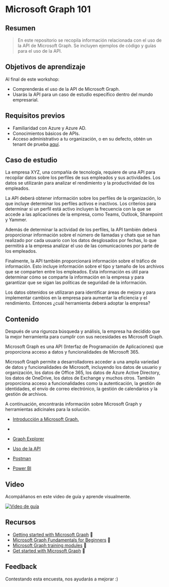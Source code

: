 # Microsoft Graph 101

## Resumen
> En este repositorio se recopila información relacionada con el uso de la API de Microsoft Graph. Se incluyen ejemplos de código y guías para el uso de la API.

## Objetivos de aprendizaje

Al final de este workshop:
- Comprenderás el uso de la API de Microsoft Graph.
- Usarás la API para un caso de estudio específico dentro del mundo empresarial.

## Requisitos previos   
- Familiaridad con Azure y Azure AD.
- Conocimientos básicos de APIs.
- Acceso administrativo a tu organización, o en su defecto, obtén un tenant de prueba [aquí](https://cdx.transform.microsoft.com/).

## Caso de estudio
La empresa XYZ, una compañía de tecnología, requiere de una API para recopilar datos sobre los perfiles de sus empleados y sus actividades. Los datos se utilizarán para analizar el rendimiento y la productividad de los empleados.

La API deberá obtener información sobre los perfiles de la organización, lo que incluye determinar los perfiles activos e inactivos. Los criterios para determinar si un perfil está activo incluyen la frecuencia con la que se accede a las aplicaciones de la empresa, como Teams, Outlook, Sharepoint y Yammer.

Además de determinar la actividad de los perfiles, la API también deberá proporcionar información sobre el número de llamadas y chats que se han realizado por cada usuario con los datos desglosados por fechas, lo que permitirá a la empresa analizar el uso de las comunicaciones por parte de los empleados.

Finalmente, la API también proporcionará información sobre el tráfico de información. Esto incluye información sobre el tipo y tamaño de los archivos que se comparten entre los empleados. Esta información es útil para determinar cómo se comparte la información en la empresa y para garantizar que se sigan las políticas de seguridad de la información.

Los datos obtenidos se utilizaran para identificar áreas de mejora y para implementar cambios en la empresa para aumentar la eficiencia y el rendimiento. Entonces ¿cuál herramienta deberá adoptar la empresa?

## Contenido

Después de una  riguroza búsqueda y análisis, la empresa ha decidido que la mejor herramienta para cumplir con sus necesidades es Microsoft Graph. 

Microsoft Graph es una API (Interfaz de Programación de Aplicaciones) que proporciona acceso a datos y funcionalidades de Microsoft 365. 

Microsoft Graph permite a desarrolladores acceder a una amplia variedad de datos y funcionalidades de Microsoft, incluyendo los datos de usuario y organización, los datos de Office 365, los datos de Azure Active Directory, los datos de OneDrive, los datos de Exchange y muchos otros. También proporciona acceso a funcionalidades como la autenticación, la gestión de identidades, el envío de correo electrónico, la gestión de calendarios y la gestión de archivos.

A continuación, encontrarás información sobre Microsoft Graph y herramientas adicinales para la solución. 

- [Introducción a Microsoft Graph.](content/graph-explorer.md)
- 
- [Graph Explorer](content/graph-explorer.md)
- [Uso de la API](content/API.md)

- [Postman]()

- [Power BI]()

## Video
Acompáñanos en este video de guía y aprende visualmente.

[![Video de guía](./images/MSGraph.jpg)](https://aka.ms/May10PoderDeDatosMicrosoftGraph "Video de guía")



## Recursos


- [Getting started with Microsoft Graph](https://youtube.com/playlist?list=PLWZJrkeLOrbY-OrrFV_oKezJ9O86oMNrf) :movie_camera: 
- [Microsoft Graph Fundamentals for Beginners](https://youtube.com/playlist?list=PLWZJrkeLOrbbmGIW-7znaSpRinp8d-1Dt) :movie_camera: 
- [Microsoft Graph training modules](https://youtube.com/playlist?list=PLWZJrkeLOrbbOve1DVVQsauZX2LN3IEHL) :movie_camera: 
- [Get started with Microsoft Graph](https://youtube.com/playlist?list=PLWZJrkeLOrbYS34TuCMMd9rVrQlAWLquF) :movie_camera: 

## Feedback
Contestando esta encuesta, nos ayudarás a mejorar :)

